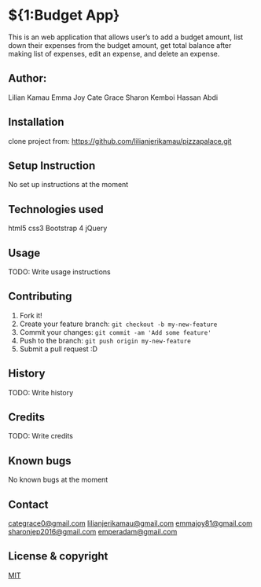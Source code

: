# ${1:Budget App}

This is an web application that allows user’s to add a budget amount, list down their expenses from the budget amount, get total balance after making list of expenses, edit an expense, and delete an expense.

## Author:
Lilian Kamau
Emma Joy
Cate Grace
Sharon Kemboi
Hassan Abdi

## Installation

clone project from: https://github.com/lilianjerikamau/pizzapalace.git

## Setup Instruction

No set up instructions at the moment

## Technologies used

html5
css3
Bootstrap 4
jQuery

## Usage

TODO: Write usage instructions

## Contributing

1. Fork it!
2. Create your feature branch: `git checkout -b my-new-feature`
3. Commit your changes: `git commit -am 'Add some feature'`
4. Push to the branch: `git push origin my-new-feature`
5. Submit a pull request :D

## History

TODO: Write history

## Credits

TODO: Write credits

## Known bugs

No known bugs at the moment

## Contact
categrace0@gmail.com
lilianjerikamau@gmail.com
emmajoy81@gmail.com
sharonjep2016@gmail.com
emperadam@gmail.com

## License & copyright

[MIT](https://choosealicense.com/licenses/mit/)
